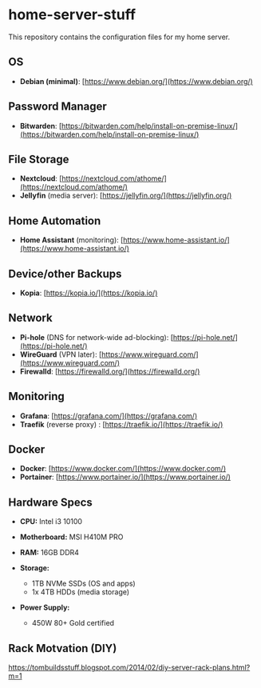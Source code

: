 # home-server-stuff

This repository contains the configuration files for my home server.

## OS

- **Debian (minimal)**: [https://www.debian.org/](https://www.debian.org/)

## Password Manager

- **Bitwarden**: [https://bitwarden.com/help/install-on-premise-linux/](https://bitwarden.com/help/install-on-premise-linux/)

## File Storage

- **Nextcloud**: [https://nextcloud.com/athome/](https://nextcloud.com/athome/)
- **Jellyfin** (media server): [https://jellyfin.org/](https://jellyfin.org/)

## Home Automation

- **Home Assistant** (monitoring): [https://www.home-assistant.io/](https://www.home-assistant.io/)

## Device/other Backups

- **Kopia**: [https://kopia.io/](https://kopia.io/)

## Network

- **Pi-hole** (DNS for network-wide ad-blocking): [https://pi-hole.net/](https://pi-hole.net/)
- **WireGuard** (VPN later): [https://www.wireguard.com/](https://www.wireguard.com/)
- **Firewalld**: [https://firewalld.org/](https://firewalld.org/)

## Monitoring

- **Grafana**: [https://grafana.com/](https://grafana.com/)
- **Traefik** (reverse proxy) : [https://traefik.io/](https://traefik.io/)

## Docker

- **Docker**: [https://www.docker.com/](https://www.docker.com/)
- **Portainer**: [https://www.portainer.io/](https://www.portainer.io/)

## Hardware Specs

- **CPU:** Intel i3 10100
- **Motherboard:** MSI H410M PRO
- **RAM:** 16GB DDR4
- **Storage:**

  - 1TB NVMe SSDs (OS and apps)
  - 1x 4TB HDDs (media storage)

- **Power Supply:**

  - 450W 80+ Gold certified

## Rack Motvation (DIY)

<https://tombuildsstuff.blogspot.com/2014/02/diy-server-rack-plans.html?m=1>
